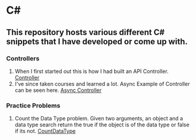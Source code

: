 # C#
## This repository hosts various different C# snippets that I have developed or come up with. 

### Controllers
1. When I first started out this is how I had built an API Controller. [Controller](https://github.com/JohnnytheShark/CSharp/blob/main/ControllerExample.cs)
2. I've since taken courses and learned a lot. Async Example of Controller can be seen here.  [Async Controller](#)

### Practice Problems
1. Count the Data Type problem. Given two arguments, an object and a data type search return the true if the object is of the data type or false if its not. [CountDataType](https://github.com/JohnnytheShark/CSharp/blob/main/CountDataTypes.cs)

